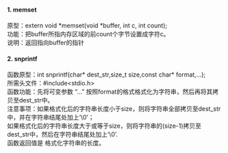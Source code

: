 #### 1. memset    
  原型：extern void *memset(void *buffer, int c, int count);  
  功能：把buffer所指内存区域的前count个字节设置成字符c。  
  说明：返回指向buffer的指针
  
#### 2. snprintf    
  函数原型：int snprintf(char* dest_str,size_t size,const char* format,...);  
  所需头文件：#include<stdio.h>  
  函数功能：先将可变参数 “…” 按照format的格式格式化为字符串，然后再将其拷贝至dest_str中。  
  注意事项：如果格式化后的字符串长度小于size，则将字符串全部拷贝至dest_str中，并在字符串结尾处加上‘\0’；   
  如果格式化后的字符串长度大于或等于size，则将字符串的(size-1)拷贝至dest_str中，然后在字符串结尾处加上’\0’.   
  函数返回值是 格式化字符串的长度。
